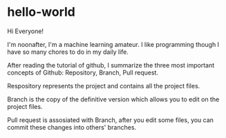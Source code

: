 # hello-world

Hi Everyone!

I'm noonafter, I'm a machine learning amateur.
I like programming though I have so many chores to do in my daily life.

After reading the tutorial of github, I summarize the three most important concepts of Github: Repository, Branch, Pull request.

Respository represents the project and contains all the project files.

Branch is the copy of the definitive version which allows you to edit on the project files.

Pull request is assosiated with Branch, after you edit some files, you can commit these changes into others' branches.

